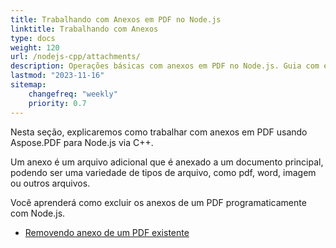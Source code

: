 ```yaml
---
title: Trabalhando com Anexos em PDF no Node.js
linktitle: Trabalhando com Anexos
type: docs
weight: 120
url: /nodejs-cpp/attachments/
description: Operações básicas com anexos em PDF no Node.js. Guia com exemplos.
lastmod: "2023-11-16"
sitemap:
    changefreq: "weekly"
    priority: 0.7
---
```


Nesta seção, explicaremos como trabalhar com anexos em PDF usando Aspose.PDF para Node.js via C++.

Um anexo é um arquivo adicional que é anexado a um documento principal, podendo ser uma variedade de tipos de arquivo, como pdf, word, imagem ou outros arquivos.

Você aprenderá como excluir os anexos de um PDF programaticamente com Node.js.

- [Removendo anexo de um PDF existente](/pdf/nodejs-cpp/removing-attachment-from-an-existing-pdf/)